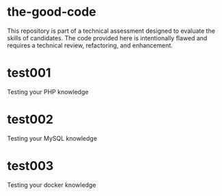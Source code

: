 # the-good-code
This repository is part of a technical assessment designed to evaluate the skills of candidates. The code provided here is intentionally flawed and requires a technical review, refactoring, and enhancement.

# test001
Testing your PHP knowledge

# test002
Testing your MySQL knowledge

# test003
Testing your docker knowledge
